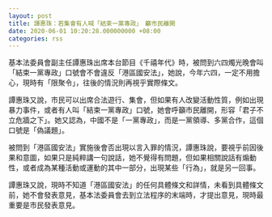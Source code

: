 ```yaml
---
layout: post
title: 譚惠珠：若集會有人喊「結束一黨專政」　籲市民離開
date: 2020-06-01 10:20:28.000000000 +08:00
categories: rss
---
```


基本法委員會副主任譚惠珠出席本台節目《千禧年代》時，被問到六四燭光晚會叫「結束一黨專政」口號會不會違反「港區國安法」，她說，今年六四，一定不用擔心，現時有「限聚令」，往後的情況則再視乎實際條文。

譚惠珠又說，市民可以出席合法遊行、集會，但如果有人改變活動性質，例如出現暴力事件，或者有人叫「結束一黨專政」口號，她會呼籲市民離開，形容「君子不立危牆之下」。她又認為，中國不是「一黨專政」，而是一黨領導、多黨合作，這個口號是「偽議題」。

被問到「港區國安法」實施後會否出現以言入罪的情況，譚惠珠說，要視乎前因後果和意圖，如果只是純粹講一句說話，她不覺得有問題，但如果相關說話有煽動性，或者成為某種活動或運動的其中一部分，出現某些「行為」，就是另一回事。

譚惠珠又說，現時不知道「港區國安法」的任何具體條文和詳情，未看到具體條文前，她不會發表意見，基本法委員會去到立法程序的末端時，才提出意見，現時最重要是市民發表意見。

